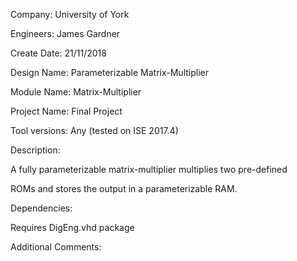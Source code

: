 Company: University of York

Engineers: James Gardner
 
Create Date:    21/11/2018

Design Name:    Parameterizable Matrix-Multiplier

Module Name:    Matrix-Multiplier

Project Name:   Final Project 

Tool versions:  Any (tested on ISE 2017.4)

Description: 

  A fully parameterizable matrix-multiplier multiplies two pre-defined

  ROMs and stores the output in a parameterizable RAM.

Dependencies: 

  Requires DigEng.vhd package

Additional Comments: 
